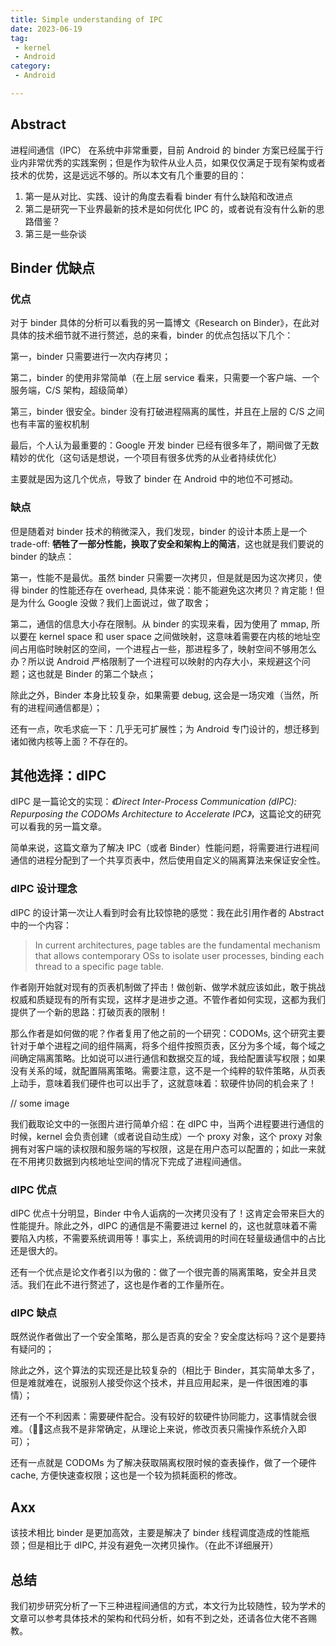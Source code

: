 ```yaml
---
title: Simple understanding of IPC
date: 2023-06-19
tag:
 - kernel
 - Android
category:
 - Android

---
```




## Abstract

进程间通信（IPC） 在系统中非常重要，目前 Android 的 binder 方案已经属于行业内非常优秀的实践案例；但是作为软件从业人员，如果仅仅满足于现有架构或者技术的优势，这是远远不够的。所以本文有几个重要的目的：

1. 第一是从对比、实践、设计的角度去看看 binder 有什么缺陷和改进点
2. 第二是研究一下业界最新的技术是如何优化 IPC 的，或者说有没有什么新的思路借鉴？
3. 第三是一些杂谈

## Binder 优缺点

### 优点

对于 binder 具体的分析可以看我的另一篇博文《Research on Binder》，在此对具体的技术细节就不进行赘述，总的来看，binder 的优点包括以下几个：

第一，binder 只需要进行一次内存拷贝；

第二，binder 的使用非常简单（在上层 service 看来，只需要一个客户端、一个服务端，C/S 架构，超级简单）

第三，binder 很安全。binder 没有打破进程隔离的属性，并且在上层的 C/S 之间也有丰富的鉴权机制

最后，个人认为最重要的：Google 开发 binder 已经有很多年了，期间做了无数精妙的优化（这句话是想说，一个项目有很多优秀的从业者持续优化）

主要就是因为这几个优点，导致了 binder 在 Android 中的地位不可撼动。

### 缺点

但是随着对 binder 技术的稍微深入，我们发现，binder 的设计本质上是一个 trade-off: **牺牲了一部分性能，换取了安全和架构上的简洁**，这也就是我们要说的 binder 的缺点：

第一，性能不是最优。虽然 binder 只需要一次拷贝，但是就是因为这次拷贝，使得 binder 的性能还存在 overhead, 具体来说：能不能避免这次拷贝？肯定能！但是为什么 Google 没做？我们上面说过，做了取舍；

第二，通信的信息大小存在限制。从 binder 的实现来看，因为使用了 mmap, 所以要在 kernel space 和 user space 之间做映射，这意味着需要在内核的地址空间占用临时映射区的空间，一个进程占一些，那进程多了，映射空间不够用怎么办？所以说 Android 严格限制了一个进程可以映射的内存大小，来规避这个问题；这也就是 Binder 的第二个缺点；

除此之外，Binder 本身比较复杂，如果需要 debug, 这会是一场灾难（当然，所有的进程间通信都是）；

还有一点，吹毛求疵一下：几乎无可扩展性；为 Android 专门设计的，想迁移到诸如微内核等上面？不存在的。

## 其他选择：dIPC

dIPC 是一篇论文的实现：*《Direct Inter-Process Communication (dIPC): Repurposing the CODOMs Architecture to Accelerate IPC》*，这篇论文的研究可以看我的另一篇文章。

简单来说，这篇文章为了解决 IPC（或者 Binder）性能问题，将需要进行进程间通信的进程分配到了一个共享页表中，然后使用自定义的隔离算法来保证安全性。

### dIPC 设计理念

dIPC 的设计第一次让人看到时会有比较惊艳的感觉：我在此引用作者的 Abstract 中的一个内容：

> In current architectures, page tables are the fundamental mechanism that allows contemporary OSs to isolate user processes, binding each thread to a specific page table.

作者刚开始就对现有的页表机制做了抨击！做创新、做学术就应该如此，敢于挑战权威和质疑现有的所有实现，这样才是进步之道。不管作者如何实现，这都为我们提供了一个新的思路：打破页表的限制！

那么作者是如何做的呢？作者复用了他之前的一个研究：CODOMs, 这个研究主要针对于单个进程之间的组件隔离，将多个组件按照页表，区分为多个域，每个域之间确定隔离策略。比如说可以进行通信和数据交互的域，我给配置读写权限；如果没有关系的域，就配置隔离策略。需要注意，这不是一个纯粹的软件策略，从页表上动手，意味着我们硬件也可以出手了，这就意味着：软硬件协同的机会来了！

// some image

我们截取论文中的一张图片进行简单介绍：在 dIPC 中，当两个进程要进行通信的时候，kernel 会负责创建（或者说自动生成）一个 proxy 对象，这个 proxy 对象拥有对客户端的读权限和服务端的写权限，这是在用户态可以配置的；如此一来就在不用拷贝数据到内核地址空间的情况下完成了进程间通信。

### dIPC 优点

dIPC 优点十分明显，Binder 中令人诟病的一次拷贝没有了！这肯定会带来巨大的性能提升。除此之外，dIPC 的通信是不需要进过 kernel 的，这也就意味着不需要陷入内核，不需要系统调用等！事实上，系统调用的时间在轻量级通信中的占比还是很大的。

还有一个优点是论文作者引以为傲的：做了一个很完善的隔离策略，安全并且灵活。我们在此不进行赘述了，这也是作者的工作量所在。

### dIPC 缺点

既然说作者做出了一个安全策略，那么是否真的安全？安全度达标吗？这个是要持有疑问的；

除此之外，这个算法的实现还是比较复杂的（相比于 Binder，其实简单太多了，但是难就难在，说服别人接受你这个技术，并且应用起来，是一件很困难的事情）；

还有一个不利因素：需要硬件配合。没有较好的软硬件协同能力，这事情就会很难。（🧨🧨这点我不是非常确定，从理论上来说，修改页表只需操作系统介入即可）；

还有一点就是 CODOMs 为了解决获取隔离权限时候的查表操作，做了一个硬件 cache, 方便快速查权限；这也是一个较为损耗面积的修改。

## Axx 

该技术相比 binder 是更加高效，主要是解决了 binder 线程调度造成的性能瓶颈；但是相比于 dIPC, 并没有避免一次拷贝操作。（在此不详细展开）

## 总结

我们初步研究分析了一下三种进程间通信的方式，本文行为比较随性，较为学术的文章可以参考具体技术的架构和代码分析，如有不到之处，还请各位大佬不吝赐教。
